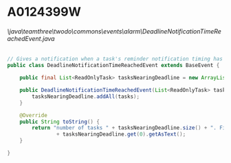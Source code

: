 # A0124399W
###### \java\teamthree\twodo\commons\events\alarm\DeadlineNotificationTimeReachedEvent.java
``` java
// Gives a notification when a task's reminder notification timing has elapsed
public class DeadlineNotificationTimeReachedEvent extends BaseEvent {

    public final List<ReadOnlyTask> tasksNearingDeadline = new ArrayList<ReadOnlyTask>();

    public DeadlineNotificationTimeReachedEvent(List<ReadOnlyTask> tasks) {
        tasksNearingDeadline.addAll(tasks);
    }

    @Override
    public String toString() {
        return "number of tasks " + tasksNearingDeadline.size() + ". First Task: "
                + tasksNearingDeadline.get(0).getAsText();
    }

}
```

